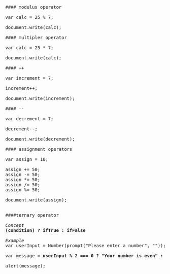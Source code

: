 <pre>

#### modulus operator

var calc = 25 % 7;

document.write(calc);

#### multipler operator

var calc = 25 * 7;

document.write(calc);

#### ++ 

var increment = 7;

increment++;

document.write(increment); 

#### --

var decrement = 7;

decrement--;

document.write(decrement); 

#### assignment operators

var assign = 10;

assign += 50;
assign -= 50;
assign *= 50;
assign /= 50;
assign %= 50;

document.write(assign); 


####ternary operator 

<em>Concept</em>
<b>(condition) ? ifTrue : ifFalse</b> 

<em>Example</em> 
var userInput = Number(prompt("Please enter a number", ""));

var message = <b>userInput % 2 === 0 ? "Your number is even" : "You number is odd";</b>

alert(message);



</pre>

